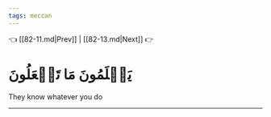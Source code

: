 ```yaml
---
tags: meccan
---
```


👈 [[82-11.md|Prev]] | [[82-13.md|Next]] 👉

# يَعۡلَمُونَ مَا تَفۡعَلُونَ

They know whatever you do

---

